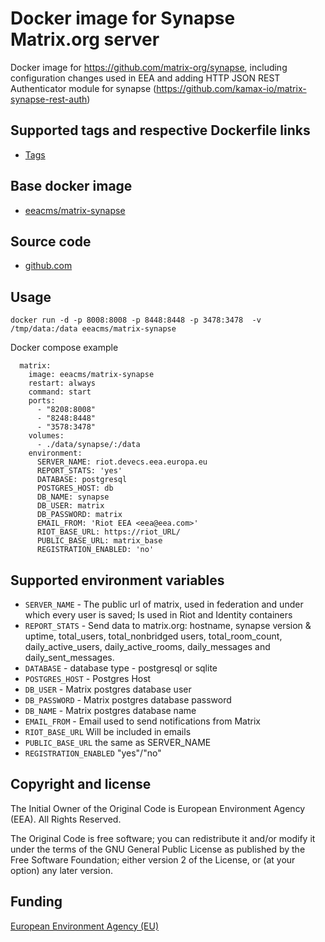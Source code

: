 # Docker image for Synapse Matrix.org server

Docker image for https://github.com/matrix-org/synapse, including configuration changes used in EEA and adding HTTP JSON REST Authenticator module for synapse (https://github.com/kamax-io/matrix-synapse-rest-auth)


## Supported tags and respective Dockerfile links

  - [Tags](https://hub.docker.com/r/eeacms/matrix-synapse/tags/)


## Base docker image

 - [eeacms/matrix-synapse](https://hub.docker.com/r/eeacms/matrix-synapse/)


## Source code

  - [github.com](http://github.com/eea/eea.docker.matrix.synapse)


## Usage

```
docker run -d -p 8008:8008 -p 8448:8448 -p 3478:3478  -v /tmp/data:/data eeacms/matrix-synapse
```

Docker compose example
```
  matrix:
    image: eeacms/matrix-synapse
    restart: always
    command: start
    ports:
      - "8208:8008"
      - "8248:8448"
      - "3578:3478"
    volumes:
      - ./data/synapse/:/data
    environment:
      SERVER_NAME: riot.devecs.eea.europa.eu
      REPORT_STATS: 'yes'
      DATABASE: postgresql
      POSTGRES_HOST: db
      DB_NAME: synapse
      DB_USER: matrix
      DB_PASSWORD: matrix
      EMAIL_FROM: 'Riot EEA <eea@eea.com>'
      RIOT_BASE_URL: https://riot_URL/
      PUBLIC_BASE_URL: matrix_base
      REGISTRATION_ENABLED: 'no'
```


## Supported environment variables

* `SERVER_NAME` - The public url of matrix, used in federation and under which every user is saved; Is used in Riot and Identity containers
* `REPORT_STATS` - Send data to matrix.org: hostname, synapse version & uptime, total_users, total_nonbridged users, total_room_count, daily_active_users, daily_active_rooms, daily_messages and daily_sent_messages.
* `DATABASE` - database type - postgresql or sqlite
* `POSTGRES_HOST` - Postgres Host
* `DB_USER` - Matrix postgres database user
* `DB_PASSWORD` - Matrix postgres database password
* `DB_NAME` - Matrix postgres database name
* `EMAIL_FROM` - Email used to send notifications from Matrix
* `RIOT_BASE_URL` Will be included in emails
* `PUBLIC_BASE_URL` the same as SERVER_NAME
* `REGISTRATION_ENABLED` "yes"/"no"


## Copyright and license

The Initial Owner of the Original Code is European Environment Agency (EEA).
All Rights Reserved.

The Original Code is free software;
you can redistribute it and/or modify it under the terms of the GNU
General Public License as published by the Free Software Foundation;
either version 2 of the License, or (at your option) any later
version.

## Funding

[European Environment Agency (EU)](http://eea.europa.eu)
